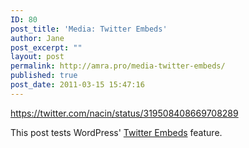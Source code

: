 ```yaml
---
ID: 80
post_title: 'Media: Twitter Embeds'
author: Jane
post_excerpt: ""
layout: post
permalink: http://amra.pro/media-twitter-embeds/
published: true
post_date: 2011-03-15 15:47:16
---
```

https://twitter.com/nacin/status/319508408669708289

This post tests WordPress' <a title="Twitter Embeds" href="https://en.support.wordpress.com/twitter/twitter-embeds/" target="_blank">Twitter Embeds</a> feature.